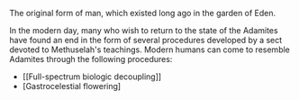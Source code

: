 The original form of man, which existed long ago in the garden of Eden.

In the modern day, many who wish to return to the state of the Adamites have found an end in the form of several procedures developed by a sect devoted to Methuselah's teachings. Modern humans can come to resemble Adamites through the following procedures:
- [[Full-spectrum biologic decoupling]]
- [Gastrocelestial flowering]